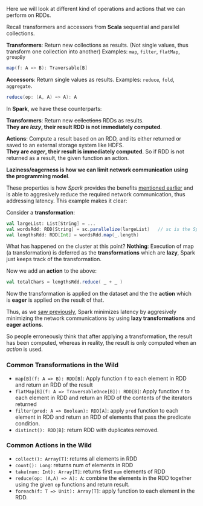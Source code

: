 Here we will look at different kind of operations and actions that we can perform on RDDs. 

Recall transformers and accessors from **Scala** sequential and parallel collections.

**Transformers**: Return new collections as results. (Not single values, thus transform one collection into another)
Examples: `map`, `filter`, `flatMap`, `groupBy`

```scala
map(f: A => B): Traversable[B]
```
**Accessors**: Return single values as results.
Examples: `reduce`, `fold`, `aggregate`.
```scala
reduce(op: (A, A) => A): A
```

In **Spark**, we have these counterparts:

**Transformers**: Return new ~~collections~~ RDDs as results.<br/>**They are _lazy_, their result RDD is not immediately computed**.

**Actions**: Compute a result based on an RDD, and its either returned or saved to an external storage system like HDFS.<br/>**They are _eager_, their result is immediately computed**. So if RDD is not returned as a result, the given function an action.

**Laziness/eagerness is how we can limit network communication using the programming model**. 

These properties is how *Spark* provides the benefits [mentioned earlier](https://github.com/rohitvg/scala-spark-4/wiki/Latency#question-how-do-these-numbers-affect-big-data-processing) and is able to aggresively reduce the required network communication, thus addressing latency. This example makes it clear:

Consider a **transformation**:
```scala
val largeList: List[String] = ...
val wordsRdd: RDD[String] = sc.parallelize(largeList)   // sc is the SparkContext
val lengthsRdd: RDD[Int] = wordsRdd.map(_.length)
```
What has happened on the cluster at this point?
**Nothing**: Execution of map (a transformation) is deferred as the **transformations** which are **lazy**, Spark just keeps track of the transformation.

Now we add an **action** to the above:
```scala
val totalChars = lengthsRdd.reduce( _ + _ )
```
Now the transformation is applied on the dataset and the the **action** which is **eager** is applied on the result of that.

Thus, as we [saw previously](https://github.com/rohitvg/scala-spark-4/wiki/Latency#question-how-do-these-numbers-affect-big-data-processing), Spark minimizes latency by aggresively minimizing the network communications by using **lazy transformations** and **eager actions**.

So people erroneously think that after applying a transformation, the result has been computed, whereas in reality, the result is only computed when an *action* is used.

### Common Transformations in the Wild

* `map[B](f: A => B): RDD[B]`: Apply function `f` to each element in RDD and return an RDD of the result
* `flatMap[B](f: A => TraversableOnce[B]): RDD[B]`: Apply function `f` to each element in RDD and return an RDD of the contents of the iterators returned
* `filter(pred: A => Boolean): RDD[A]`: apply `pred` function to each element in RDD and return an RDD of elements that pass the predicate condition.
* `distinct(): RDD[B]`: return RDD with duplicates removed.

### Common Actions in the Wild

* `collect(): Array[T]`: returns all elements in RDD
* `count(): Long`: returns num of elements in RDD
* `take(num: Int): Array[T]`: returns first `num` elements of RDD
* `reduce(op: (A,A) => A): A`: combine the elements in the RDD together using the given `op` functions and return result.
* `foreach(f: T => Unit): Array[T]`: apply function to each element in the RDD.

